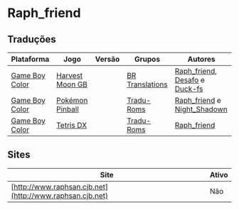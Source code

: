 # Raph_friend

## Traduções

| Plataforma | Jogo | Versão | Grupos | Autores |
| ----------- | ----------- | ----------- | ----------- | ----------- |
| [Game Boy Color](../../traducoes/game-boy-color/) | [Harvest Moon GB](../../traducoes/game-boy-color/harvest-moon-gb_raph_friend-desafo-duck-fs/) |  | [BR Translations](../../grupos/br-translations/) | [Raph\_friend](../../autores/raph_friend/), [Desafo](../../autores/desafo/) e [Duck\-fs](../../autores/duck-fs/) |
| [Game Boy Color](../../traducoes/game-boy-color/) | [Pokémon Pinball](../../traducoes/game-boy-color/pokemon-pinball_raph_friend-night_shadown/) |  | [Tradu\-Roms](../../grupos/tradu-roms/) | [Raph\_friend](../../autores/raph_friend/) e [Night\_Shadown](../../autores/night_shadown/) |
| [Game Boy Color](../../traducoes/game-boy-color/) | [Tetris DX](../../traducoes/game-boy-color/tetris-dx_raph_friend/) |  | [Tradu\-Roms](../../grupos/tradu-roms/) | [Raph\_friend](../../autores/raph_friend/) |

## Sites

| Site | Ativo |
| ----------- | ----------- |
| [http://www.raphsan.cjb.net](http://www.raphsan.cjb.net) | Não |
